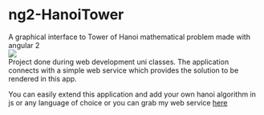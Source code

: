# ng2-HanoiTower
A graphical interface to Tower of Hanoi mathematical problem made with angular 2
<br>
<img src="https://github.com/fssAlbertoLuis/ng2-HanoiTower/blob/master/src/assets/sampleimg.png?raw=true"/>
<br>
Project done during web development uni classes. The application connects with
a simple web service which provides the solution to be rendered in this app.

You can easily extend this application and add your own hanoi algorithm in js
or any language of choice or you can grab my web service <a href="https://github.com/fssAlbertoLuis/Tower-of-hanoi-webservice">here</a>